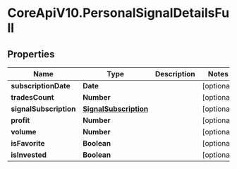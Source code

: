 # CoreApiV10.PersonalSignalDetailsFull

## Properties
Name | Type | Description | Notes
------------ | ------------- | ------------- | -------------
**subscriptionDate** | **Date** |  | [optional] 
**tradesCount** | **Number** |  | [optional] 
**signalSubscription** | [**SignalSubscription**](SignalSubscription.md) |  | [optional] 
**profit** | **Number** |  | [optional] 
**volume** | **Number** |  | [optional] 
**isFavorite** | **Boolean** |  | [optional] 
**isInvested** | **Boolean** |  | [optional] 


